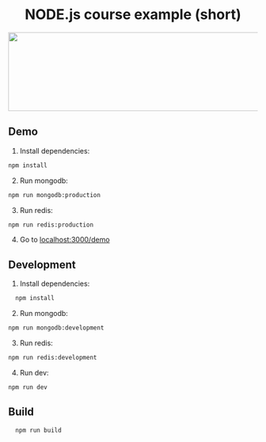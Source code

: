 <h1 align="center">NODE.js course example (short)</h1>

<p align="center">
  <img width="591" height="159" src="https://upload.wikimedia.org/wikipedia/commons/7/7e/Node.js_logo_2015.svg">
</p>

## Demo

1. Install dependencies:
  ```bash
  npm install
  ```

2. Run mongodb:
  ```bash
  npm run mongodb:production
  ```

3. Run redis:
  ```bash
  npm run redis:production
  ```

4. Go to [localhost:3000/demo](http://localhost:3000)

## Development

1. Install dependencies:
  ```bash
	npm install
  ```

2. Run mongodb:
  ```bash
  npm run mongodb:development
  ```

3. Run redis:
  ```bash
  npm run redis:development
  ```

4. Run dev:
  ```bash
  npm run dev
  ```

## Build

  ```bash
	npm run build
  ```

